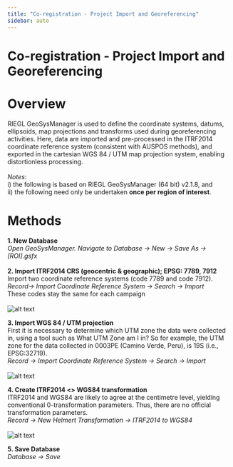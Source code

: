 ```yaml
---
title: "Co-registration - Project Import and Georeferencing"
sidebar: auto
---
```


# Co-registration - Project Import and Georeferencing

# Overview
RIEGL GeoSysManager is used to define the coordinate systems, datums, ellipsoids, map projections and transforms used during georeferencing activities. Here, data are imported and pre-processed in the ITRF2014 coordinate reference system (consistent with AUSPOS methods), and exported in the cartesian WGS 84 / UTM map projection system, enabling distortionless processing.
<br><br>
*Notes*:
<br>
i) the following is based on RIEGL GeoSysManager (64 bit) v2.1.8, and
<br>
ii) the following need only be undertaken **once per region of interest**.

# Methods
**1. New Database**
<br>
*Open GeoSysManager. Navigate to Database → New → Save As → [ROI].gsfx*
<br><br>
**2. Import ITRF2014 CRS (geocentric & geographic); EPSG: 7789, 7912**
<br>
Import two coordinate reference systems (code 7789 and code 7912).
<br>
*Record→ Import Coordinate Reference System → Search → Import*
<br>
These codes stay the same for each campaign
<br><br>
![alt text](img/geosys1.png)

**3. Import WGS 84 / UTM projection**
<br>
First it is necessary to determine which UTM zone the data were collected in, using a tool such as What UTM Zone am I in? So for example, the UTM zone for the data collected in 0003PE (Camino Verde, Peru), is 19S (i.e., EPSG:32719).
<br>
*Record → Import Coordinate Reference System → Search → Import*
<br><br>
![alt text](img/geosys2.png)

**4. Create ITRF2014 <> WGS84 transformation**
<br>
ITRF2014 and WGS84 are likely to agree at the centimetre level, yielding conventional 0-transformation parameters. Thus, there are no official transformation parameters.
<br>
*Record → New Helmert Transformation → ITRF2014 to WGS84*
<br><br>
![alt text](img/geosys3.png)

**5. Save Database**
<br>
*Database → Save*